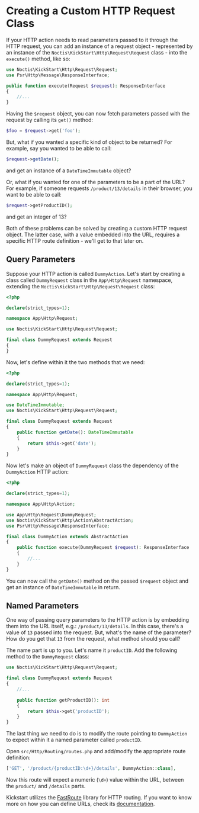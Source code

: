 # Creating a Custom HTTP Request Class

If your HTTP action needs to read parameters passed to it through the HTTP request, you can add an instance of a request
object - represented by an instance of the `Noctis\KickStart\Http\Request\Request` class - into the `execute()` method,
like so:

```php
use Noctis\KickStart\Http\Request\Request;
use Psr\Http\Message\ResponseInterface;

public function execute(Request $request): ResponseInterface
{
    //...
}
```

Having the `$request` object, you can now fetch parameters passed with the request by calling its `get()` method:

```php
$foo = $request->get('foo');
```

But, what if you wanted a specific kind of object to be returned? For example, say you wanted to be able to call:

```php
$request->getDate();
```

and get an instance of a `DateTimeImmutable` object?

Or, what if you wanted for one of the parameters to be a part of the URL? For example, if someone requests 
`/product/13/details` in their browser, you want to be able to call:

```php
$request->getProductID();
```

and get an integer of 13?

Both of these problems can be solved by creating a custom HTTP request object. The latter case, with a value embedded
into the URL, requires a specific HTTP route definition - we'll get to that later on.

## Query Parameters

Suppose your HTTP action is called `DummyAction`. Let's start by creating a class called `DummyRequest` class in the
`App\Http\Request` namespace, extending the `Noctis\KickStart\Http\Request\Request` class:

```php
<?php

declare(strict_types=1);

namespace App\Http\Request;

use Noctis\KickStart\Http\Request\Request;

final class DummyRequest extends Request
{
}
```

Now, let's define within it the two methods that we need:

```php
<?php

declare(strict_types=1);

namespace App\Http\Request;

use DateTimeImmutable;
use Noctis\KickStart\Http\Request\Request;

final class DummyRequest extends Request
{
    public function getDate(): DateTimeImmutable
    {
        return $this->get('date');
    }
}
```

Now let's make an object of `DummyRequest` class the dependency of the `DummyAction` HTTP action:

```php
<?php

declare(strict_types=1);

namespace App\Http\Action;

use App\Http\Request\DummyRequest;
use Noctis\KickStart\Http\Action\AbstractAction;
use Psr\Http\Message\ResponseInterface;

final class DummyAction extends AbstractAction
{
    public function execute(DummyRequest $request): ResponseInterface
    {
        //...
    }
}
```

You can now call the `getDate()` method on the passed `$request` object and get an instance of `DateTimeImmutable` in
return.

## Named Parameters

One way of passing query parameters to the HTTP action is by embedding them into the URL itself, e.g.: 
`/product/13/details`. In this case, there's a value of `13` passed into the request. But, what's the name of the
parameter? How do you get that `13` from the request, what method should you call?

The name part is up to you. Let's name it `productID`. Add the following method to the `DummyRequest` class:

```php
use Noctis\KickStart\Http\Request\Request;

final class DummyRequest extends Request
{
    //...
    
    public function getProductID(): int
    {
        return $this->get('productID');
    }
}
```

The last thing we need to do is to modify the route pointing to `DummyAction` to expect within it a named parameter 
called `productID`.

Open `src/Http/Routing/routes.php` and add/modify the appropriate route definition:

```php
['GET', '/product/{productID:\d+}/details', DummyAction::class],
```

Now this route will expect a numeric (`\d+`) value within the URL, between the `product/` and `/details` parts.

Kickstart utilizes the [FastRoute](https://github.com/nikic/FastRoute) library for HTTP routing. If you want to know
more on how you can define URLs, check its [documentation](https://github.com/nikic/FastRoute#readme).
